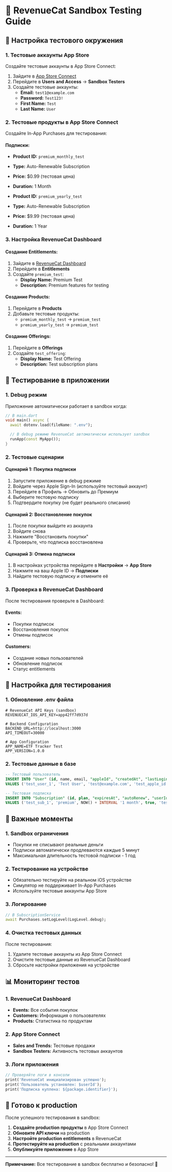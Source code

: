 # 🧪 RevenueCat Sandbox Testing Guide

## 📱 **Настройка тестового окружения**

### **1. Тестовые аккаунты App Store**

Создайте тестовые аккаунты в App Store Connect:

1. Зайдите в [App Store Connect](https://appstoreconnect.apple.com)
2. Перейдите в **Users and Access** → **Sandbox Testers**
3. Создайте тестовые аккаунты:
   - **Email:** `test1@example.com`
   - **Password:** `Test123!`
   - **First Name:** `Test`
   - **Last Name:** `User`

### **2. Тестовые продукты в App Store Connect**

Создайте In-App Purchases для тестирования:

#### **Подписки:**

- **Product ID:** `premium_monthly_test`
- **Type:** Auto-Renewable Subscription
- **Price:** $0.99 (тестовая цена)
- **Duration:** 1 Month

- **Product ID:** `premium_yearly_test`
- **Type:** Auto-Renewable Subscription
- **Price:** $9.99 (тестовая цена)
- **Duration:** 1 Year

### **3. Настройка RevenueCat Dashboard**

#### **Создание Entitlements:**

1. Зайдите в [RevenueCat Dashboard](https://app.revenuecat.com)
2. Перейдите в **Entitlements**
3. Создайте `premium_test`:
   - **Display Name:** Premium Test
   - **Description:** Premium features for testing

#### **Создание Products:**

1. Перейдите в **Products**
2. Добавьте тестовые продукты:
   - `premium_monthly_test` → `premium_test`
   - `premium_yearly_test` → `premium_test`

#### **Создание Offerings:**

1. Перейдите в **Offerings**
2. Создайте `test_offering`:
   - **Display Name:** Test Offering
   - **Description:** Test subscription plans

## 🧪 **Тестирование в приложении**

### **1. Debug режим**

Приложение автоматически работает в sandbox когда:

```dart
// В main.dart
void main() async {
  await dotenv.load(fileName: ".env");

  // В debug режиме RevenueCat автоматически использует sandbox
  runApp(const MyApp());
}
```

### **2. Тестовые сценарии**

#### **Сценарий 1: Покупка подписки**

1. Запустите приложение в debug режиме
2. Войдите через Apple Sign-In (используйте тестовый аккаунт)
3. Перейдите в Профиль → Обновить до Премиум
4. Выберите тестовую подписку
5. Подтвердите покупку (не будет реального списания)

#### **Сценарий 2: Восстановление покупок**

1. После покупки выйдите из аккаунта
2. Войдите снова
3. Нажмите "Восстановить покупки"
4. Проверьте, что подписка восстановлена

#### **Сценарий 3: Отмена подписки**

1. В настройках устройства перейдите в **Настройки** → **App Store**
2. Нажмите на ваш Apple ID → **Подписки**
3. Найдите тестовую подписку и отмените её

### **3. Проверка в RevenueCat Dashboard**

После тестирования проверьте в Dashboard:

#### **Events:**

- Покупки подписок
- Восстановления покупок
- Отмены подписок

#### **Customers:**

- Создание новых пользователей
- Обновление подписок
- Статус entitlements

## 🔧 **Настройка для тестирования**

### **1. Обновление .env файла**

```env
# RevenueCat API Keys (sandbox)
REVENUECAT_IOS_API_KEY=app42ff7d937d

# Backend Configuration
BACKEND_URL=http://localhost:3000
API_TIMEOUT=30000

# App Configuration
APP_NAME=ETF Tracker Test
APP_VERSION=1.0.0
```

### **2. Тестовые данные в базе**

```sql
-- Тестовый пользователь
INSERT INTO "User" (id, name, email, "appleId", "createdAt", "lastLoginAt")
VALUES ('test_user_1', 'Test User', 'test@example.com', 'test_apple_id', NOW(), NOW());

-- Тестовая подписка
INSERT INTO "Subscription" (id, plan, "expiresAt", "autoRenew", "userId")
VALUES ('test_sub_1', 'premium', NOW() + INTERVAL '1 month', true, 'test_user_1');
```

## 🚨 **Важные моменты**

### **1. Sandbox ограничения**

- Покупки не списывают реальные деньги
- Подписки автоматически продлеваются каждые 5 минут
- Максимальная длительность тестовой подписки - 1 год

### **2. Тестирование на устройстве**

- Обязательно тестируйте на реальном iOS устройстве
- Симулятор не поддерживает In-App Purchases
- Используйте тестовые аккаунты App Store

### **3. Логирование**

```dart
// В SubscriptionService
await Purchases.setLogLevel(LogLevel.debug);
```

### **4. Очистка тестовых данных**

После тестирования:

1. Удалите тестовые аккаунты из App Store Connect
2. Очистите тестовые данные из RevenueCat Dashboard
3. Сбросьте настройки приложения на устройстве

## 📊 **Мониторинг тестов**

### **1. RevenueCat Dashboard**

- **Events:** Все события покупок
- **Customers:** Информация о пользователях
- **Products:** Статистика по продуктам

### **2. App Store Connect**

- **Sales and Trends:** Тестовые продажи
- **Sandbox Testers:** Активность тестовых аккаунтов

### **3. Логи приложения**

```dart
// Проверяйте логи в консоли
print('RevenueCat инициализирован успешно');
print('Пользователь установлен: $userId');
print('Подписка куплена: ${package.identifier}');
```

## 🎯 **Готово к production**

После успешного тестирования в sandbox:

1. **Создайте production продукты** в App Store Connect
2. **Обновите API ключи** на production
3. **Настройте production entitlements** в RevenueCat
4. **Протестируйте на production** с реальными аккаунтами
5. **Опубликуйте приложение** в App Store

---

**Примечание:** Все тестирование в sandbox бесплатно и безопасно! 🎉
